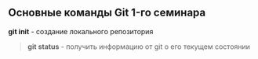 ## Основные команды Git 1-го семинара

**git init** - создание локального репозитория

> **git status** - получить информацию от git о его текущем состоянии
